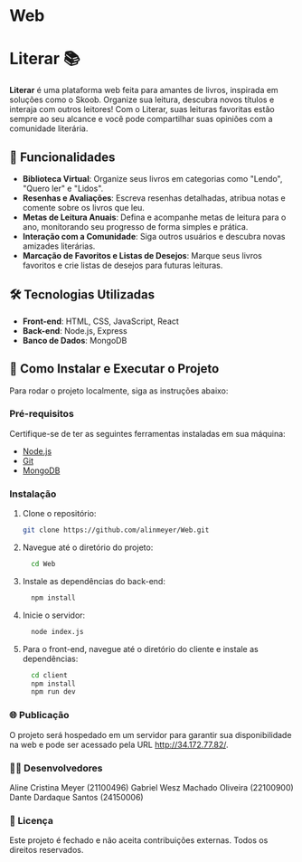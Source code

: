# Web
# Literar 📚

**Literar** é uma plataforma web feita para amantes de livros, inspirada em soluções como o Skoob. Organize sua leitura, descubra novos títulos e interaja com outros leitores! Com o Literar, suas leituras favoritas estão sempre ao seu alcance e você pode compartilhar suas opiniões com a comunidade literária.

## 🚀 Funcionalidades

- **Biblioteca Virtual**: Organize seus livros em categorias como "Lendo", "Quero ler" e "Lidos".
- **Resenhas e Avaliações**: Escreva resenhas detalhadas, atribua notas e comente sobre os livros que leu.
- **Metas de Leitura Anuais**: Defina e acompanhe metas de leitura para o ano, monitorando seu progresso de forma simples e prática.
- **Interação com a Comunidade**: Siga outros usuários e descubra novas amizades literárias.
- **Marcação de Favoritos e Listas de Desejos**: Marque seus livros favoritos e crie listas de desejos para futuras leituras.

## 🛠️ Tecnologias Utilizadas

- **Front-end**: HTML, CSS, JavaScript, React
- **Back-end**: Node.js, Express
- **Banco de Dados**: MongoDB

## 🎯 Como Instalar e Executar o Projeto

Para rodar o projeto localmente, siga as instruções abaixo:

### Pré-requisitos

Certifique-se de ter as seguintes ferramentas instaladas em sua máquina:
- [Node.js](https://nodejs.org/)
- [Git](https://git-scm.com/)
- [MongoDB](https://www.mongodb.com/)

### Instalação

1. Clone o repositório:
   ```bash
   git clone https://github.com/alinmeyer/Web.git

2. Navegue até o diretório do projeto:
   ```bash
	 cd Web
3. Instale as dependências do back-end:
   ```bash
	 npm install
4. Inicie o servidor:
   ```bash
	 node index.js
5. Para o front-end, navegue até o diretório do cliente e instale as dependências:
   ```bash
	 cd client
	 npm install
	 npm run dev

### 🌐 Publicação
O projeto será hospedado em um servidor para garantir sua disponibilidade na web e pode ser acessado pela URL http://34.172.77.82/.

### 👩‍💻 Desenvolvedores
Aline Cristina Meyer (21100496)
Gabriel Wesz Machado Oliveira (22100900)
Dante Dardaque Santos (24150006)

### 📄 Licença
Este projeto é fechado e não aceita contribuições externas. Todos os direitos reservados.
